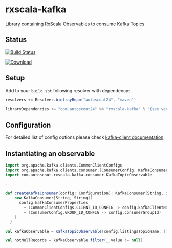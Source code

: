 # rxscala-kafka
Library containing RxScala Observables to consume Kafka Topics

## Status
[![Build Status](https://travis-ci.org/Scout24/rxscala-kafka.svg)](https://travis-ci.org/Scout24/rxscala-kafka)

[ ![Download](https://api.bintray.com/packages/autoscout24/maven/rxscala-kafka/images/download.svg) ](https://bintray.com/autoscout24/maven/rxscala-kafka/_latestVersion)

## Setup

Add to your `build.sbt` following resolver with dependency:

```scala
resolvers += Resolver.bintrayRepo("autoscout24", "maven")

libraryDependencies += "com.autoscout24" %% "rxscala-kafka" % "(see version number above)",
```


## Configuration

For detailed list of config options please check [kafka-client documentation](https://kafka.apache.org/0100/javadoc/index.html?org/apache/kafka/clients/consumer/ConsumerConfig.html).


## Instantiating an observable


```scala
import org.apache.kafka.clients.CommonClientConfigs
import org.apache.kafka.clients.consumer.{ConsumerConfig, KafkaConsumer}
import com.autoscout.rxscala.kafka.consumer.KafkaTopicObservable

...

def createKafkaConsumer(config: Configuration): KafkaConsumer[String, String] = {
    new KafkaConsumer[String, String](
      config.kafkaConsumerProperties
        + (CommonClientConfigs.CLIENT_ID_CONFIG -> config.kafkaClientName)
        + (ConsumerConfig.GROUP_ID_CONFIG -> config.consumerGroupId)
    )
  }

val kafkaObservable = KafkaTopicObservable(config.listingsTopicName, () => createKafkaConsumer(config))

val notNullRecords = kafkaObservable.filter(_.value != null)


```
